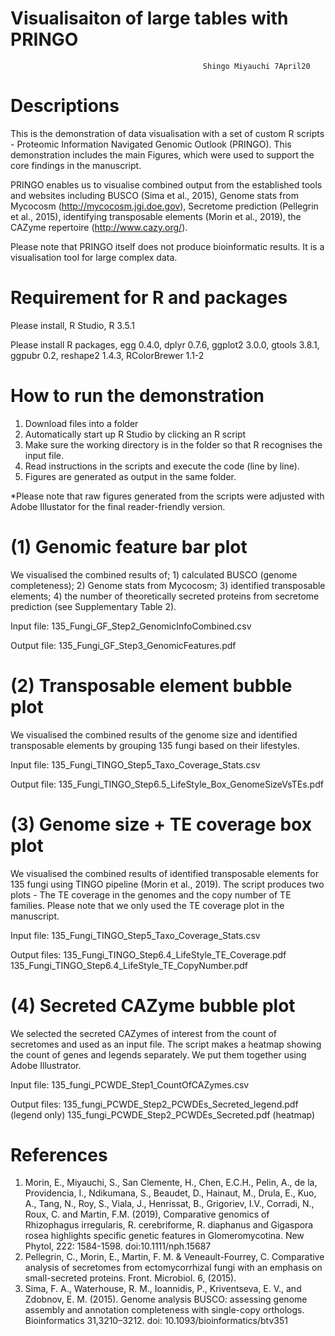 # Visualisaiton of large tables with PRINGO

                                               Shingo Miyauchi 7April20
# Descriptions

This is the demonstration of data visualisation with a set of custom R scripts - Proteomic Information Navigated Genomic Outlook (PRINGO). This demonstration includes the main Figures, which were used to support the core findings in the manuscript. 

PRINGO enables us to visualise combined output from the established tools and websites including BUSCO (Sima et al., 2015), Genome stats from Mycocosm (http://mycocosm.jgi.doe.gov), Secretome prediction (Pellegrin et al., 2015), identifying transposable elements (Morin et al., 2019), the CAZyme repertoire (http://www.cazy.org/). 

Please note that PRINGO itself does not produce bioinformatic results. It is a visualisation tool for large complex data. 

# Requirement for R and packages
Please install, 
R Studio,
R 3.5.1 

Please install R packages,
egg  0.4.0,
dplyr 0.7.6,
ggplot2 3.0.0,
gtools 3.8.1,
ggpubr 0.2,
reshape2 1.4.3,
RColorBrewer 1.1-2

# How to run the demonstration
1) Download files into a folder
2) Automatically start up R Studio by clicking an R script
3) Make sure the working directory is in the folder so that R recognises the input file. 
4) Read instructions in the scripts and execute the code (line by line).  
5) Figures are generated as output in the same folder. 

*Please note that raw figures generated from the scripts were adjusted with Adobe Illustator for the final reader-friendly version.  

# (1) Genomic feature bar plot

We visualised the combined results of; 1) calculated BUSCO (genome completeness); 2) Genome stats from Mycocosm; 3) identified transposable elements; 4) the number of theoretically secreted proteins from secretome prediction (see Supplementary Table 2).

Input file: 
135_Fungi_GF_Step2_GenomicInfoCombined.csv

Output file:
135_Fungi_GF_Step3_GenomicFeatures.pdf

# (2) Transposable element bubble plot

We visualised the combined results of the genome size and identified transposable elements by grouping 135 fungi based on their lifestyles. 

Input file:
135_Fungi_TINGO_Step5_Taxo_Coverage_Stats.csv

Output file:
135_Fungi_TINGO_Step6.5_LifeStyle_Box_GenomeSizeVsTEs.pdf

# (3) Genome size + TE coverage box plot

We visualised the combined results of identified transposable elements for 135 fungi using TINGO pipeline (Morin et al., 2019). The script produces two plots - The TE coverage in the genomes and the copy number of TE families. Please note that we only used the TE coverage plot in the manuscript.    

Input file: 
135_Fungi_TINGO_Step5_Taxo_Coverage_Stats.csv

Output files:
135_Fungi_TINGO_Step6.4_LifeStyle_TE_Coverage.pdf
135_Fungi_TINGO_Step6.4_LifeStyle_TE_CopyNumber.pdf

# (4) Secreted CAZyme bubble plot

We selected the secreted CAZymes of interest from the count of secretomes and used as an input file. The script makes a heatmap showing the count of genes and legends separately. We put them together using Adobe Illustrator. 

Input file:
135_fungi_PCWDE_Step1_CountOfCAZymes.csv

Output files:
135_fungi_PCWDE_Step2_PCWDEs_Secreted_legend.pdf (legend only)
135_fungi_PCWDE_Step2_PCWDEs_Secreted.pdf (heatmap)

# References 
1. Morin, E., Miyauchi, S., San Clemente, H., Chen, E.C.H., Pelin, A., de la, Providencia, I., Ndikumana, S., Beaudet, D., Hainaut, M., Drula, E., Kuo, A., Tang, N., Roy, S., Viala, J., Henrissat, B., Grigoriev, I.V., Corradi, N., Roux, C. and Martin, F.M. (2019), Comparative genomics of Rhizophagus irregularis, R. cerebriforme, R. diaphanus and Gigaspora rosea highlights specific genetic features in Glomeromycotina. New Phytol, 222: 1584-1598. doi:10.1111/nph.15687 
2. Pellegrin, C., Morin, E., Martin, F. M. & Veneault-Fourrey, C. Comparative analysis of secretomes from ectomycorrhizal fungi with an emphasis on small-secreted proteins. Front. Microbiol. 6, (2015).
3. Sima, F. A., Waterhouse, R. M., Ioannidis, P., Kriventseva, E. V., and Zdobnov, E. M. (2015). Genome analysis BUSCO: assessing genome assembly and annotation completeness with single-copy orthologs. Bioinformatics 31,3210–3212. doi: 10.1093/bioinformatics/btv351 
